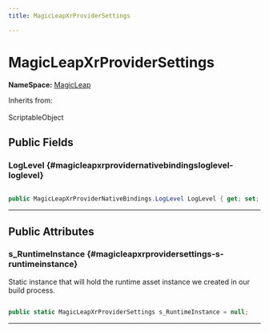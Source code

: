 ```yaml
---
title: MagicLeapXrProviderSettings

---
```


# MagicLeapXrProviderSettings



**NameSpace:** 
[MagicLeap](/versioned_docs/version-31-Aug-2023/unity-api/api/UnityEngine.XR.MagicLeap/UnityEngine.XR.MagicLeap.md) 





Inherits from: <br></br>ScriptableObject




## Public Fields

### LogLevel {#magicleapxrprovidernativebindingsloglevel-loglevel}

```csharp

public MagicLeapXrProviderNativeBindings.LogLevel LogLevel { get; set; }

```






-----------

## Public Attributes

### s_RuntimeInstance {#magicleapxrprovidersettings-s-runtimeinstance}

Static instance that will hold the runtime asset instance we created in our build process.

```csharp

public static MagicLeapXrProviderSettings s_RuntimeInstance = null;

```






-----------


